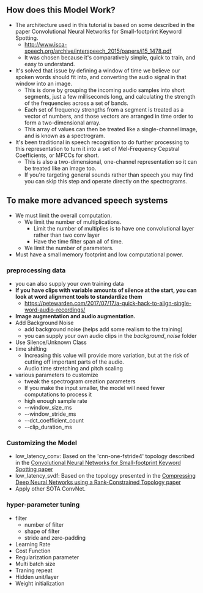 ## How does this Model Work?
- The architecture used in this tutorial is based on some described in the paper Convolutional Neural Networks for Small-footprint Keyword Spotting. 
  - http://www.isca-speech.org/archive/interspeech_2015/papers/i15_1478.pdf
  - It was chosen because it's comparatively simple, quick to train, and easy to understand.
- It's solved that issue by defining a window of time we believe our spoken words should fit into, and converting the audio signal in that window into an image.
  - This is done by grouping the incoming audio samples into short segments, just a few milliseconds long, and calculating the strength of the frequencies across a set of bands.
  - Each set of frequency strengths from a segment is treated as a vector of numbers, and those vectors are arranged in time order to form a two-dimensional array.
  - This array of values can then be treated like a single-channel image, and is known as a spectrogram.
- It's been traditional in speech recognition to do further processing to this representation to turn it into a set of Mel-Frequency Cepstral Coefficients, or MFCCs for short. 
  - This is also a two-dimensional, one-channel representation so it can be treated like an image too.
  - If you're targeting general sounds rather than speech you may find you can skip this step and operate directly on the spectrograms.


## To make more advanced speech systems
- We must limit the overall computation.
  - We limit the number of multiplications.
    - Limit the number of multiplies is to have one convolutional layer rather than two conv layer
    - Have the time filter span all of time.
  - We limit the number of parameters.
- Must have a small memory footprint and low computational power.

### preprocessing data
- you can also supply your own training data
- <b>If you have clips with variable amounts of silence at the start, you can look at word alignment tools to standardize them</b>
  - https://petewarden.com/2017/07/17/a-quick-hack-to-align-single-word-audio-recordings/
- <b>Image augmentation and audio augmentation.</b>
- Add Background Noise
  - add background noise (helps add some realism to the training)
  - you can supply your own audio clips in the _background_noise_ folder
- Use Silence/Unknown Class
- time shifting
  - Increasing this value will provide more variation, but at the risk of cutting off important parts of the audio.
  - Audio time stretching and pitch scaling
- various parameters to customize
  - tweak the spectrogram creation parameters
  - If you make the input smaller, the model will need fewer computations to process it
  - high enough sample rate
  - --window_size_ms
  - --window_stride_ms
  - --dct_coefficient_count
  - --clip_duration_ms
  
### Customizing the Model
- low_latency_conv: Based on the 'cnn-one-fstride4' topology described in the [Convolutional Neural Networks for Small-footprint Keyword Spotting paper](http://www.isca-speech.org/archive/interspeech_2015/papers/i15_1478.pdf)
- low_latency_svdf: Based on the topology presented in the [Compressing Deep Neural Networks using a Rank-Constrained Topology paper](https://static.googleusercontent.com/media/research.google.com/en//pubs/archive/43813.pdf)
- Apply other SOTA ConvNet.

### hyper-parameter tuning
- filter
  - number of filter
  - shape of filter
  - stride and zero-padding
- Learning Rate
- Cost Function
- Regularization parameter
- Multi batch size
- Traning repeat
- Hidden unit/layer
- Weight initialization